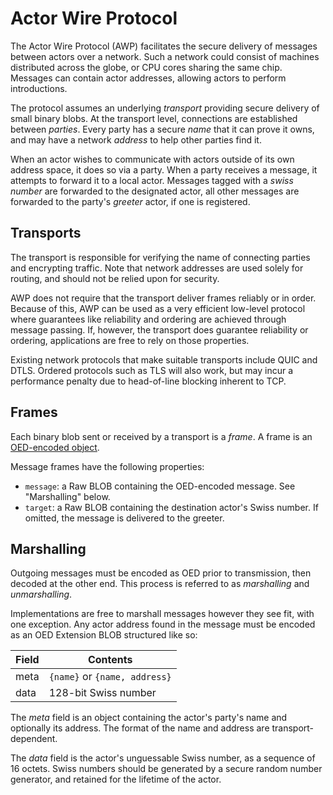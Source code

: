 # Actor Wire Protocol

The Actor Wire Protocol (AWP) facilitates the secure delivery of messages
between actors over a network. Such a network could consist of machines
distributed across the globe, or CPU cores sharing the same chip. Messages can
contain actor addresses, allowing actors to perform introductions.

The protocol assumes an underlying _transport_ providing secure delivery of
small binary blobs. At the transport level, connections are established
between _parties_. Every party has a secure _name_ that it can prove it owns,
and may have a network _address_ to help other parties find it.

When an actor wishes to communicate with actors outside of its own address
space, it does so via a party. When a party receives a message, it attempts to
forward it to a local actor. Messages tagged with a _swiss number_ are
forwarded to the designated actor, all other messages are forwarded to the
party's _greeter_ actor, if one is registered.

## Transports

The transport is responsible for verifying the name of connecting parties and
encrypting traffic. Note that network addresses are used solely for routing,
and should not be relied upon for security.

AWP does not require that the transport deliver frames reliably or in order.
Because of this, AWP can be used as a very efficient low-level protocol where
guarantees like reliability and ordering are achieved through message passing.
If, however, the transport does guarantee reliability or ordering, applications
are free to rely on those properties.

Existing network protocols that make suitable transports include QUIC and DTLS.
Ordered protocols such as TLS will also work, but may incur a performance
penalty due to head-of-line blocking inherent to TCP.

## Frames

Each binary blob sent or received by a transport is a _frame_. A frame is an
[OED-encoded object](https://github.com/organix/mycelia/blob/master/OED.md).

Message frames have the following properties:

- `message`: a Raw BLOB containing the OED-encoded message. See "Marshalling"
  below.
- `target`: a Raw BLOB containing the destination actor's Swiss number. If
  omitted, the message is delivered to the greeter.

## Marshalling

Outgoing messages must be encoded as OED prior to transmission, then decoded at
the other end. This process is referred to as _marshalling_ and _unmarshalling_.

Implementations are free to marshall messages however they see fit, with one
exception. Any actor address found in the message must be encoded as an OED
Extension BLOB structured like so:

Field   | Contents
--------|----------------------
meta    | `{name}` or `{name, address}`
data    | 128-bit Swiss number

The _meta_ field is an object containing the actor's party's name and optionally
its address. The format of the name and address are transport-dependent.

The _data_ field is the actor's unguessable Swiss number, as a sequence of 16
octets. Swiss numbers should be generated by a secure random number generator,
and retained for the lifetime of the actor.
